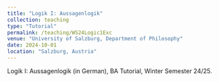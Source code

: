 ```yaml
---
title: "Logik I: Aussagenlogik"
collection: teaching
type: "Tutorial"
permalink: /teaching/WS24Logic1Exc
venue: "University of Salzburg, Department of Philosophy"
date: 2024-10-01
location: "Salzburg, Austria"
---
```


Logik I: Aussagenlogik (in German), BA Tutorial, Winter Semester 24/25.
